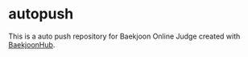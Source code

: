 # autopush
This is a auto push repository for Baekjoon Online Judge created with [BaekjoonHub](https://github.com/BaekjoonHub/BaekjoonHub).
